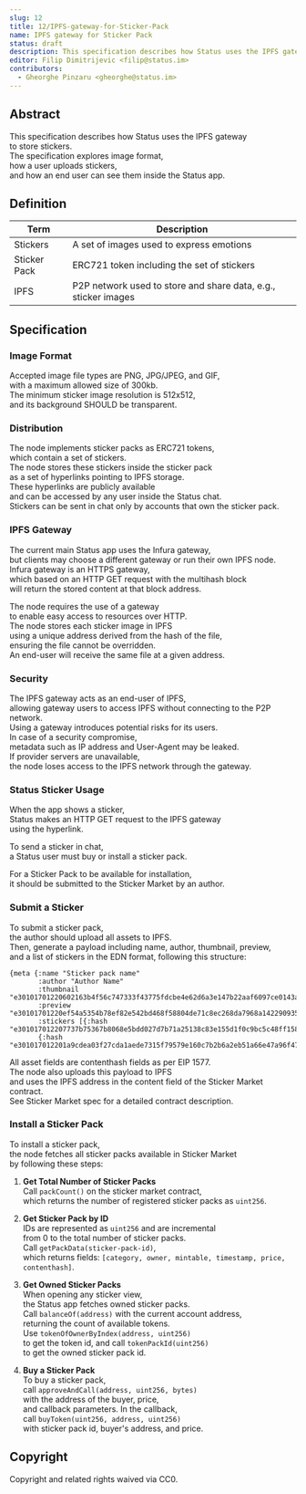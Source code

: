 ```yaml
---
slug: 12
title: 12/IPFS-gateway-for-Sticker-Pack
name: IPFS gateway for Sticker Pack
status: draft
description: This specification describes how Status uses the IPFS gateway to store stickers. 
editor: Filip Dimitrijevic <filip@status.im>
contributors:
  - Gheorghe Pinzaru <gheorghe@status.im>
---
```


## Abstract

This specification describes how Status uses the IPFS gateway  
to store stickers.  
The specification explores image format,  
how a user uploads stickers,  
and how an end user can see them inside the Status app.

## Definition

| Term          | Description                                                      |
|---------------|------------------------------------------------------------------|
| Stickers      | A set of images used to express emotions                         |
| Sticker Pack  | ERC721 token including the set of stickers                       |
| IPFS          | P2P network used to store and share data, e.g., sticker images   |

## Specification

### Image Format

Accepted image file types are PNG, JPG/JPEG, and GIF,  
with a maximum allowed size of 300kb.  
The minimum sticker image resolution is 512x512,  
and its background SHOULD be transparent.

### Distribution

The node implements sticker packs as ERC721 tokens,  
which contain a set of stickers.  
The node stores these stickers inside the sticker pack  
as a set of hyperlinks pointing to IPFS storage.  
These hyperlinks are publicly available  
and can be accessed by any user inside the Status chat.  
Stickers can be sent in chat only by accounts that own the sticker pack.

### IPFS Gateway

The current main Status app uses the Infura gateway,  
but clients may choose a different gateway or run their own IPFS node.  
Infura gateway is an HTTPS gateway,  
which based on an HTTP GET request with the multihash block  
will return the stored content at that block address.

The node requires the use of a gateway  
to enable easy access to resources over HTTP.  
The node stores each sticker image in IPFS  
using a unique address derived from the hash of the file,  
ensuring the file cannot be overridden.  
An end-user will receive the same file at a given address.

### Security

The IPFS gateway acts as an end-user of IPFS,  
allowing gateway users to access IPFS without connecting to the P2P network.  
Using a gateway introduces potential risks for its users.  
In case of a security compromise,  
metadata such as IP address and User-Agent may be leaked.  
If provider servers are unavailable,  
the node loses access to the IPFS network through the gateway.

### Status Sticker Usage

When the app shows a sticker,  
Status makes an HTTP GET request to the IPFS gateway  
using the hyperlink.

To send a sticker in chat,  
a Status user must buy or install a sticker pack.

For a Sticker Pack to be available for installation,  
it should be submitted to the Sticker Market by an author.

### Submit a Sticker

To submit a sticker pack,  
the author should upload all assets to IPFS.  
Then, generate a payload including name, author, thumbnail, preview,  
and a list of stickers in the EDN format, following this structure:

```edn
{meta {:name "Sticker pack name"
       :author "Author Name"
       :thumbnail "e30101701220602163b4f56c747333f43775fdcbe4e62d6a3e147b22aaf6097ce0143a6b2373"
       :preview "e30101701220ef54a5354b78ef82e542bd468f58804de71c8ec268da7968a1422909357f2456"
       :stickers [{:hash "e301017012207737b75367b8068e5bdd027d7b71a25138c83e155d1f0c9bc5c48ff158724495"}
       {:hash "e301017012201a9cdea03f27cda1aede7315f79579e160c7b2b6a2eb51a66e47a96f47fe5284"}]}}
```

All asset fields are contenthash fields as per EIP 1577.  
The node also uploads this payload to IPFS  
and uses the IPFS address in the content field of the Sticker Market contract.  
See Sticker Market spec for a detailed contract description.

### Install a Sticker Pack

To install a sticker pack,  
the node fetches all sticker packs available in Sticker Market  
by following these steps:

1. **Get Total Number of Sticker Packs**  
   Call `packCount()` on the sticker market contract,  
   which returns the number of registered sticker packs as `uint256`.

2. **Get Sticker Pack by ID**  
   IDs are represented as `uint256` and are incremental  
   from 0 to the total number of sticker packs.  
   Call `getPackData(sticker-pack-id)`,  
   which returns fields: `[category, owner, mintable, timestamp, price, contenthash]`.

3. **Get Owned Sticker Packs**  
   When opening any sticker view,  
   the Status app fetches owned sticker packs.  
   Call `balanceOf(address)` with the current account address,  
   returning the count of available tokens.  
   Use `tokenOfOwnerByIndex(address, uint256)`  
   to get the token id, and call `tokenPackId(uint256)`  
   to get the owned sticker pack id.

4. **Buy a Sticker Pack**  
   To buy a sticker pack,  
   call `approveAndCall(address, uint256, bytes)`  
   with the address of the buyer, price,  
   and callback parameters. In the callback,  
   call `buyToken(uint256, address, uint256)`  
   with sticker pack id, buyer's address, and price.

## Copyright

Copyright and related rights waived via CC0.
